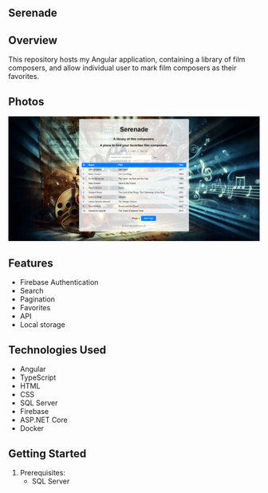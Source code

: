 ## Serenade

## Overview
This repository hosts my Angular application, containing a library of film composers, and allow individual user to mark film composers as their favorites.

## Photos
![api](https://github.com/tyang146/my-angular-app/blob/main/Photos/1.png)

## Features
- Firebase Authentication
- Search
- Pagination
- Favorites
- API
- Local storage

## Technologies Used
- Angular
- TypeScript
- HTML
- CSS
- SQL Server
- Firebase
- ASP.NET Core
- Docker

## Getting Started
1. Prerequisites:
   - SQL Server